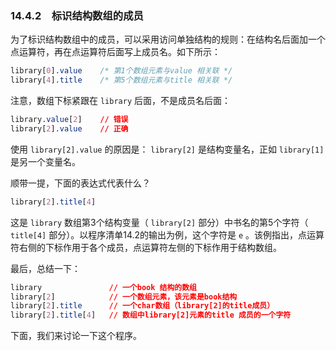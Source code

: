 ### 14.4.2　标识结构数组的成员

为了标识结构数组中的成员，可以采用访问单独结构的规则：在结构名后面加一个点运算符，再在点运算符后面写上成员名。如下所示：

```css
library[0].value    /* 第1个数组元素与value 相关联 */
library[4].title    /* 第5个数组元素与title 相关联 */
```

注意，数组下标紧跟在 `library` 后面，不是成员名后面：

```css
library.value[2]    // 错误
library[2].value    // 正确
```

使用 `library[2].value` 的原因是： `library[2]` 是结构变量名，正如 `library[1]` 是另一个变量名。

顺带一提，下面的表达式代表什么？

```css
library[2].title[4]
```

这是 `library` 数组第3个结构变量（ `library[2]` 部分）中书名的第5个字符（ `title[4]` 部分）。以程序清单14.2的输出为例，这个字符是 `e` 。该例指出，点运算符右侧的下标作用于各个成员，点运算符左侧的下标作用于结构数组。

最后，总结一下：

```css
library               // 一个book 结构的数组
library[2]            // 一个数组元素，该元素是book结构
library[2].title      // 一个char数组（library[2]的title成员）
library[2].title[4]   // 数组中library[2]元素的title 成员的一个字符
```

下面，我们来讨论一下这个程序。

